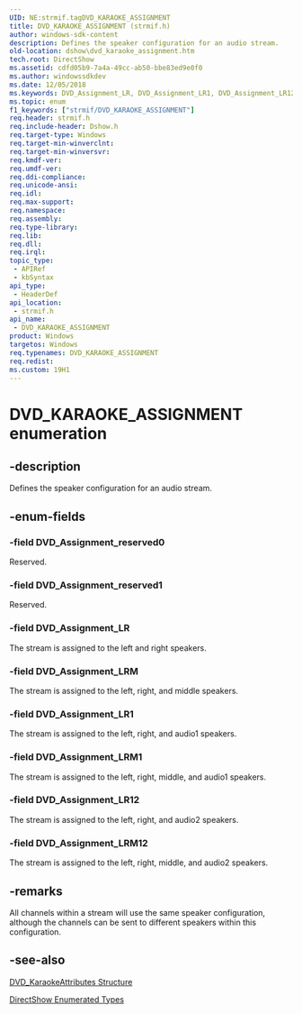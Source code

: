 ```yaml
---
UID: NE:strmif.tagDVD_KARAOKE_ASSIGNMENT
title: DVD_KARAOKE_ASSIGNMENT (strmif.h)
author: windows-sdk-content
description: Defines the speaker configuration for an audio stream.
old-location: dshow\dvd_karaoke_assignment.htm
tech.root: DirectShow
ms.assetid: cdfd05b9-7a4a-49cc-ab50-bbe83ed9e0f0
ms.author: windowssdkdev
ms.date: 12/05/2018
ms.keywords: DVD_Assignment_LR, DVD_Assignment_LR1, DVD_Assignment_LR12, DVD_Assignment_LRM, DVD_Assignment_LRM1, DVD_Assignment_LRM12, DVD_Assignment_reserved0, DVD_Assignment_reserved1, DVD_KARAOKE_ASSIGNMENT, DVD_KARAOKE_ASSIGNMENT , DVD_KARAOKE_ASSIGNMENT enumeration [DirectShow], DVD_KARAOKE_ASSIGNMENTEnumeration, dshow.dvd_karaoke_assignment, strmif/DVD_Assignment_LR, strmif/DVD_Assignment_LR1, strmif/DVD_Assignment_LR12, strmif/DVD_Assignment_LRM, strmif/DVD_Assignment_LRM1, strmif/DVD_Assignment_LRM12, strmif/DVD_Assignment_reserved0, strmif/DVD_Assignment_reserved1, strmif/DVD_KARAOKE_ASSIGNMENT
ms.topic: enum
f1_keywords: ["strmif/DVD_KARAOKE_ASSIGNMENT"]
req.header: strmif.h
req.include-header: Dshow.h
req.target-type: Windows
req.target-min-winverclnt: 
req.target-min-winversvr: 
req.kmdf-ver: 
req.umdf-ver: 
req.ddi-compliance: 
req.unicode-ansi: 
req.idl: 
req.max-support: 
req.namespace: 
req.assembly: 
req.type-library: 
req.lib: 
req.dll: 
req.irql: 
topic_type:
 - APIRef
 - kbSyntax
api_type:
 - HeaderDef
api_location:
 - strmif.h
api_name:
 - DVD_KARAOKE_ASSIGNMENT
product: Windows
targetos: Windows
req.typenames: DVD_KARAOKE_ASSIGNMENT
req.redist: 
ms.custom: 19H1
---
```


# DVD_KARAOKE_ASSIGNMENT enumeration


## -description



Defines the speaker configuration for an audio stream.




## -enum-fields




### -field DVD_Assignment_reserved0

Reserved.
          


### -field DVD_Assignment_reserved1

Reserved.
          


### -field DVD_Assignment_LR

The stream is assigned to the left and right speakers.
          


### -field DVD_Assignment_LRM

The stream is assigned to the left, right, and middle speakers.
          


### -field DVD_Assignment_LR1

The stream is assigned to the left, right, and audio1 speakers.
          


### -field DVD_Assignment_LRM1

The stream is assigned to the left, right, middle, and audio1 speakers.
          


### -field DVD_Assignment_LR12

The stream is assigned to the left, right, and audio2 speakers.
          


### -field DVD_Assignment_LRM12

The stream is assigned to the left, right, middle, and audio2 speakers.
          


## -remarks



All channels within a stream will use the same speaker configuration, although the channels can be sent to different speakers within this configuration.




## -see-also




<a href="https://docs.microsoft.com/windows/desktop/api/strmif/ns-strmif-tagdvd_karaokeattributes">DVD_KaraokeAttributes Structure</a>



<a href="https://docs.microsoft.com/windows/desktop/DirectShow/directshow-enumerated-types">DirectShow Enumerated Types</a>
 

 

